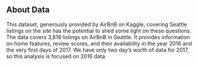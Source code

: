 ## About Data
This dataset, generously provided by AirBnB on Kaggle, covering Seattle listings on the site has the potential to shed some light on these questions. The data covers 3,818 listings on AirBnB in Seattle. It provides information on home features, review scores, and their availability in the year 2016 and the very first days of 2017. We have only two day’s worth of data for 2017, so this analysis is focused on 2016 data.
